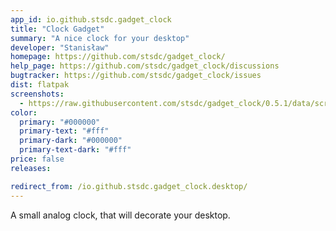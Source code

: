 ```yaml
---
app_id: io.github.stsdc.gadget_clock
title: "Clock Gadget"
summary: "A nice clock for your desktop"
developer: "Stanisław"
homepage: https://github.com/stsdc/gadget_clock/
help_page: https://github.com/stsdc/gadget_clock/discussions
bugtracker: https://github.com/stsdc/gadget_clock/issues
dist: flatpak
screenshots:
  - https://raw.githubusercontent.com/stsdc/gadget_clock/0.5.1/data/screenshot.png
color:
  primary: "#000000"
  primary-text: "#fff"
  primary-dark: "#000000"
  primary-text-dark: "#fff"
price: false
releases:

redirect_from: /io.github.stsdc.gadget_clock.desktop/
---
```


<p>A small analog clock, that will decorate your desktop.</p>